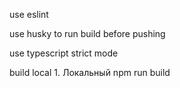 
use eslint

use husky to run build before pushing

use typescript strict mode

build local
	1. Локальный npm run build